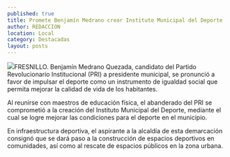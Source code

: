 ```yaml
---
published: true
title: Promete Benjamín Medrano crear Instituto Municipal del Deporte
author: REDACCION
location: Local
category: Destacadas
layout: posts
---
```


![](http://i.imgur.com/sjoiLXbm.jpg)FRESNILLO. Benjamín Medrano Quezada, candidato del Partido Revolucionario Institucional (PRI) a presidente municipal, se pronunció a favor de impulsar el deporte como un instrumento de igualdad social que permita mejorar la calidad de vida de los habitantes.

Al reunirse con maestros de educación física, el abanderado del PRI se comprometió a la creación del Instituto Municipal del Deporte, mediante el cual se logre mejorar las condiciones para el deporte en el municipio.

En infraestructura deportiva, el aspirante a la alcaldía de esta demarcación consignó que se dará paso a la construcción de espacios deportivos en comunidades, así como al rescate de espacios públicos en la zona urbana.
